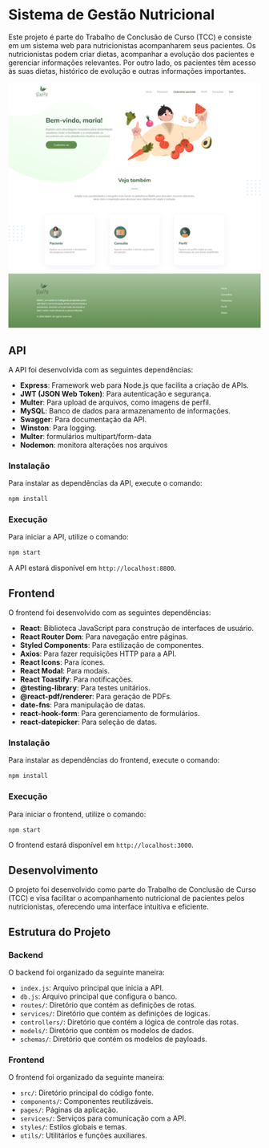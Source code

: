 # Sistema de Gestão Nutricional

Este projeto é parte do Trabalho de Conclusão de Curso (TCC) e consiste em um sistema web para nutricionistas acompanharem seus pacientes. Os nutricionistas podem criar dietas, acompanhar a evolução dos pacientes e gerenciar informações relevantes. Por outro lado, os pacientes têm acesso às suas dietas, histórico de evolução e outras informações importantes.

![Pagina Inicial](./inicio.png)

## API

A API foi desenvolvida com as seguintes dependências:

- **Express**: Framework web para Node.js que facilita a criação de APIs.
- **JWT (JSON Web Token)**: Para autenticação e segurança.
- **Multer**: Para upload de arquivos, como imagens de perfil.
- **MySQL**: Banco de dados para armazenamento de informações.
- **Swagger**: Para documentação da API.
- **Winston**: Para logging.
- **Multer**: formulários multipart/form-data
- **Nodemon**: monitora alterações nos arquivos
  

### Instalação

Para instalar as dependências da API, execute o comando:

```bash
npm install
```

### Execução

Para iniciar a API, utilize o comando:

```bash
npm start
```

A API estará disponível em `http://localhost:8800`.

## Frontend

O frontend foi desenvolvido com as seguintes dependências:

- **React**: Biblioteca JavaScript para construção de interfaces de usuário.
- **React Router Dom**: Para navegação entre páginas.
- **Styled Components**: Para estilização de componentes.
- **Axios**: Para fazer requisições HTTP para a API.
- **React Icons**: Para ícones.
- **React Modal**: Para modais.
- **React Toastify**: Para notificações.
- **@testing-library**: Para testes unitários.
- **@react-pdf/renderer**: Para geração de PDFs.
- **date-fns**: Para manipulação de datas.
- **react-hook-form**: Para gerenciamento de formulários.
- **react-datepicker**: Para seleção de datas.

### Instalação

Para instalar as dependências do frontend, execute o comando:

```bash
npm install
```

### Execução

Para iniciar o frontend, utilize o comando:

```bash
npm start
```

O frontend estará disponível em `http://localhost:3000`.

## Desenvolvimento

O projeto foi desenvolvido como parte do Trabalho de Conclusão de Curso (TCC) e visa facilitar o acompanhamento nutricional de pacientes pelos nutricionistas, oferecendo uma interface intuitiva e eficiente.

## Estrutura do Projeto

### Backend

O backend foi organizado da seguinte maneira:

- `index.js`: Arquivo principal que inicia a API.
- `db.js`: Arquivo principal que configura o banco.
- `routes/`: Diretório que contém as definições de rotas.
- `services/`: Diretório que contém as definições de logicas.
- `controllers/`: Diretório que contém a lógica de controle das rotas.
- `models/`: Diretório que contém os modelos de dados.
- `schemas/`: Diretório que contém os modelos de payloads.

### Frontend

O frontend foi organizado da seguinte maneira:

  - `src/`: Diretório principal do código fonte.
  - `components/`: Componentes reutilizáveis.
  - `pages/`: Páginas da aplicação.
  - `services/`: Serviços para comunicação com a API.
  - `styles/`: Estilos globais e temas.
  - `utils/`: Utilitários e funções auxiliares.

